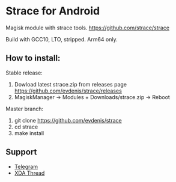 # Strace for Android

Magisk module with strace tools.
https://github.com/strace/strace

Build with GCC10, LTO, stripped. Arm64 only.

## How to install:

Stable release:
1. Dowload latest strace.zip from releases page
   https://github.com/evdenis/strace/releases
2. MagiskManager -> Modules + Downloads/strace.zip -> Reboot

Master branch:
1. git clone https://github.com/evdenis/strace
2. cd strace
3. make install

## Support

- [Telegram](https://t.me/joinchat/GsJfBBaxozXvVkSJhm0IOQ)
- [XDA Thread](https://forum.xda-developers.com/apps/magisk/module-debugging-modules-adb-root-t4050041)

